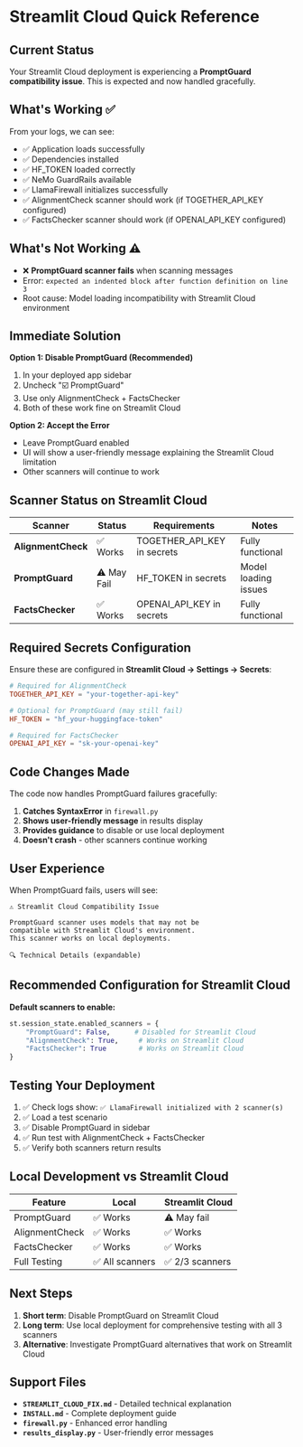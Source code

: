 # Streamlit Cloud Quick Reference

## Current Status

Your Streamlit Cloud deployment is experiencing a **PromptGuard compatibility issue**. This is expected and now handled gracefully.

## What's Working ✅

From your logs, we can see:
- ✅ Application loads successfully
- ✅ Dependencies installed
- ✅ HF_TOKEN loaded correctly
- ✅ NeMo GuardRails available
- ✅ LlamaFirewall initializes successfully
- ✅ AlignmentCheck scanner should work (if TOGETHER_API_KEY configured)
- ✅ FactsChecker scanner should work (if OPENAI_API_KEY configured)

## What's Not Working ⚠️

- ❌ **PromptGuard scanner fails** when scanning messages
- Error: `expected an indented block after function definition on line 3`
- Root cause: Model loading incompatibility with Streamlit Cloud environment

## Immediate Solution

**Option 1: Disable PromptGuard (Recommended)**
1. In your deployed app sidebar
2. Uncheck "☑️ PromptGuard"
3. Use only AlignmentCheck + FactsChecker
4. Both of these work fine on Streamlit Cloud

**Option 2: Accept the Error**
- Leave PromptGuard enabled
- UI will show a user-friendly message explaining the Streamlit Cloud limitation
- Other scanners will continue to work

## Scanner Status on Streamlit Cloud

| Scanner | Status | Requirements | Notes |
|---------|--------|--------------|-------|
| **AlignmentCheck** | ✅ Works | TOGETHER_API_KEY in secrets | Fully functional |
| **PromptGuard** | ⚠️ May Fail | HF_TOKEN in secrets | Model loading issues |
| **FactsChecker** | ✅ Works | OPENAI_API_KEY in secrets | Fully functional |

## Required Secrets Configuration

Ensure these are configured in **Streamlit Cloud → Settings → Secrets**:

```toml
# Required for AlignmentCheck
TOGETHER_API_KEY = "your-together-api-key"

# Optional for PromptGuard (may still fail)
HF_TOKEN = "hf_your-huggingface-token"

# Required for FactsChecker
OPENAI_API_KEY = "sk-your-openai-key"
```

## Code Changes Made

The code now handles PromptGuard failures gracefully:

1. **Catches SyntaxError** in `firewall.py`
2. **Shows user-friendly message** in results display
3. **Provides guidance** to disable or use local deployment
4. **Doesn't crash** - other scanners continue working

## User Experience

When PromptGuard fails, users will see:

```
⚠️ Streamlit Cloud Compatibility Issue

PromptGuard scanner uses models that may not be
compatible with Streamlit Cloud's environment.
This scanner works on local deployments.

🔍 Technical Details (expandable)
```

## Recommended Configuration for Streamlit Cloud

**Default scanners to enable:**
```python
st.session_state.enabled_scanners = {
    "PromptGuard": False,      # Disabled for Streamlit Cloud
    "AlignmentCheck": True,     # Works on Streamlit Cloud
    "FactsChecker": True        # Works on Streamlit Cloud
}
```

## Testing Your Deployment

1. ✅ Check logs show: `✅ LlamaFirewall initialized with 2 scanner(s)`
2. ✅ Load a test scenario
3. ✅ Disable PromptGuard in sidebar
4. ✅ Run test with AlignmentCheck + FactsChecker
5. ✅ Verify both scanners return results

## Local Development vs Streamlit Cloud

| Feature | Local | Streamlit Cloud |
|---------|-------|-----------------|
| PromptGuard | ✅ Works | ⚠️ May fail |
| AlignmentCheck | ✅ Works | ✅ Works |
| FactsChecker | ✅ Works | ✅ Works |
| Full Testing | ✅ All scanners | ✅ 2/3 scanners |

## Next Steps

1. **Short term**: Disable PromptGuard on Streamlit Cloud
2. **Long term**: Use local deployment for comprehensive testing with all 3 scanners
3. **Alternative**: Investigate PromptGuard alternatives that work on Streamlit Cloud

## Support Files

- **`STREAMLIT_CLOUD_FIX.md`** - Detailed technical explanation
- **`INSTALL.md`** - Complete deployment guide
- **`firewall.py`** - Enhanced error handling
- **`results_display.py`** - User-friendly error messages
